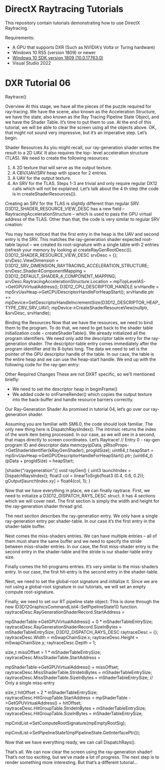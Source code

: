 DirectX Raytracing Tutorials
============
This repository contain tutorials demonstrating how to use DirectX Raytracing.

Requirements:
- A GPU that supports DXR (Such as NVIDIA's Volta or Turing hardware)
- Windows 10 RS5 (version 1809) or newer
- [Windows 10 SDK version 1809 (10.0.17763.0)](https://developer.microsoft.com/en-us/windows/downloads/sdk-archive)
- Visual Studio 2022

# DXR Tutorial 06
Raytrace()

Overview
At this stage, we have all the pieces of the puzzle required for ray-tracing. We have the scene, also
known as the Acceleration Structure, we have the state, also known as the Ray Tracing Pipeline State
Object, and we have the Shader Table. It’s time to put them to use.
At the end of this tutorial, we will be able to clear the screen using all the objects above. OK, that might
not sound very impressive, but it’s an imperative step. Let’s begin.

Shader Resources
As you might recall, our ray-generation shader writes the result to a 2D UAV. It also requires the top-
level acceleration structure (TLAS). We need to create the following resources:
1. A 2D texture that will serve as the output texture.
2. A CBV/UAV/SRV heap with space for 2 entries.
3. A UAV for the output texture.
4. An SRV for the TLAS.
Steps 1-3 are trivial and only require regular DX12 calls which will not be explained. Let’s talk about the
4 th step (the code is in createShaderResources()).

Creating an SRV for the TLAS is slightly different than regular SRV. D3D12_SHADER_RESOURCE_VIEW_DESC
has a new field – RaytracingAccelerationStructure – which is used to pass the GPU virtual address of
the TLAS. Other than that, the code is very similar to regular SRV creation:

You may have noticed that the first entry in the heap is the UAV and second entry is the SRV. This
matches the ray-generation shader expected root-table layout – we created its root-signature with a
single table with 2 entries (refresh your memory by looking at createRayGenRootDesc()).
D3D12_SHADER_RESOURCE_VIEW_DESC srvDesc = {};
srvDesc.ViewDimension = D3D12_SRV_DIMENSION_RAYTRACING_ACCELERATION_STRUCTURE;
srvDesc.Shader4ComponentMapping = D3D12_DEFAULT_SHADER_4_COMPONENT_MAPPING;
srvDesc.RaytracingAccelerationStructure.Location = mpTopLevelAS-&gt;GetGPUVirtualAddress();
D3D12_CPU_DESCRIPTOR_HANDLE srvHandle = mpSrvUavHeap-&gt;GetCPUDescriptorHandleForHeapStart();
srvHandle.ptr += mpDevice&gt;GetDescriptorHandleIncrementSize(D3D12_DESCRIPTOR_HEAP_TYPE_CBV_SRV_UAV);
mpDevice-&gt;CreateShaderResourceView(nullptr, &amp;srvDesc, srvHandle);

Binding the Resources
Now that we have the resources, we need to bind them to the program. To do that, we need to get back
to the shader table initialization code – createShaderTable().
We already initialized all the program identifiers. We need only add the descriptor table entry for the
ray-generation shader. The descriptor-table entry comes immediately after the program identifier and
its 8-bytes long. The data we need to set is the pointer of the GPU descriptor handle of the table. In our
case, the table is the entire heap and we can use the heap-start handle. We end up with the following
code for the ray-gen entry:

Other Required Changes
These are not DXRT specific, so we’ll mentioned briefly:
- We need to set the descriptor heap in beginFrame()
- We added code to onFrameRender() which copies the output texture into the back-buffer and
handle resource barriers correctly.

Our Ray-Generation Shader
As promised in tutorial 04, let’s go over our ray-generation shader.

Assuming you are familiar with SM6.0, the code should look familiar. The only new thing here is
DispatchRaysIndex(). The intrinsic returns the index of the work item being processed. In our case, as
we will see in a second, that maps directly to screen coordinates.
Let’s Raytrace!
// Entry 0 - ray-gen program ID and descriptor data
memcpy(pData, pRtsoProps-&gt;GetShaderIdentifier(kRayGenShader), progIdSize);
uint64_t heapStart = mpSrvUavHeap-&gt;GetGPUDescriptorHandleForHeapStart().ptr;
*(uint64_t*)(pData + progIdSize) = heapStart;

[shader(&quot;raygeneration&quot;)]
void rayGen()
{
uint3 launchIndex = DispatchRaysIndex();
float3 col = linearToSrgb(float3 (0.4, 0.6, 0.2));
gOutput[launchIndex.xy] = float4(col, 1);
}

Now that we have everything in place, we can finally raytrace. First, we need to initialize a
D3D12_DISPATCH_RAYS_DESC struct. It has 4 sections which we will cover next.
The first section is simply the width and height for the ray-generation shader thread grid.

The next section describes the ray-generation entry. We only have a single ray-generation entry per
shader-table. In our case it’s the first entry in the shader-table buffer.

Next comes the miss-shaders entries. We can have multiple entries – all of them must share the same
buffer and we need to specify the stride between miss-shader entries. In our case, the first miss-shader
entry is the second entry in the shader-table and the stride is our shader-table entry size.

Finally comes the hit-programs entries. It’s very similar to the miss-shaders entry. In our case, the first
hit-entry is the second entry in the shader-table.

Next, we need to set the global-root signature and initialize it. Since we are not using a global-root
signature in our tutorials, we will set an empty compute root-signature.

Finally, we need to set
our RT pipeline state
object. This is done through the new ID3D12GraphicsCommandList4::SetPipelineState1() function.
raytraceDesc.RayGenerationShaderRecord.StartAddress =

mpShaderTable-&gt;GetGPUVirtualAddress() + 0 * mShaderTableEntrySize;
raytraceDesc.RayGenerationShaderRecord.SizeInBytes = mShaderTableEntrySize;
D3D12_DISPATCH_RAYS_DESC raytraceDesc = {};
raytraceDesc.Width = mSwapChainSize.x;
raytraceDesc.Height = mSwapChainSize.y;
raytraceDesc.Depth = 1;

size_t missOffset = 1 * mShaderTableEntrySize;
raytraceDesc.MissShaderTable.StartAddress =

mpShaderTable-&gt;GetGPUVirtualAddress() + missOffset;
raytraceDesc.MissShaderTable.StrideInBytes = mShaderTableEntrySize;
raytraceDesc.MissShaderTable.SizeInBytes = mShaderTableEntrySize; // Only a single miss-entry

size_t hitOffset = 2 * mShaderTableEntrySize;
raytraceDesc.HitGroupTable.StartAddress = mpShaderTable -&gt;GetGPUVirtualAddress() + hitOffset;
raytraceDesc.HitGroupTable.StrideInBytes = mShaderTableEntrySize;
raytraceDesc.HitGroupTable.SizeInBytes = mShaderTableEntrySize;

mpCmdList-&gt;SetComputeRootSignature(mpEmptyRootSig);

mpCmdList-&gt;SetPipelineState1(mpPipelineState.GetInterfacePtr());

Now that we have everything ready, we can call DispatchRays().

That’s all. We can now clear the screen
using the ray-generation shader!
That’s not too exciting, but we’ve
made a lot of progress. The next step is to render something more interesting. But that’s a different
tutorial…
